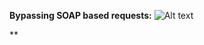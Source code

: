 **Bypassing SOAP based requests:**
<img src="https://pbs.twimg.com/media/FhoGd9FaAAE8exs?format=jpg&name=large" alt="Alt text" title="Optional title">

**